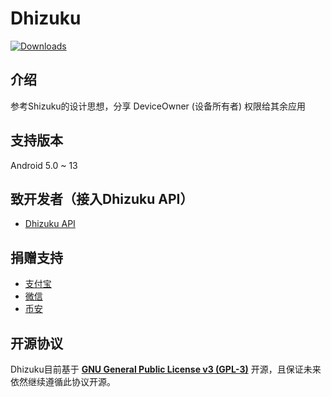 # Dhizuku

[![Downloads](https://img.shields.io/github/downloads/iamr0s/Dhizuku/total)](https://github.com/iamr0s/Dhizuku/releases)

## 介绍

参考Shizuku的设计思想，分享 DeviceOwner (设备所有者) 权限给其余应用

## 支持版本

Android 5.0 ~ 13

## 致开发者（接入Dhizuku API）

- [Dhizuku API](https://github.com/iamr0s/Dhizuku-API.git)

## 捐赠支持

- [支付宝](https://qr.alipay.com/fkx18580lfpydiop04dze47)
- [微信](https://missuo.ru/file/fee5df1381671c996b127.png)
- [币安](https://missuo.ru/file/28368c28d4ff28d59ed4b.jpg)

## 开源协议

Dhizuku目前基于 [**GNU General Public License v3 (GPL-3)**](http://www.gnu.org/copyleft/gpl.html) 开源，且保证未来依然继续遵循此协议开源。
